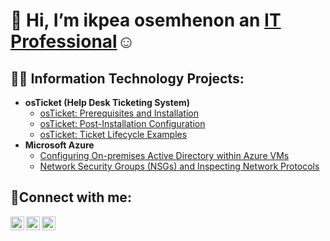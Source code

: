  <h1>👋 Hi, I’m ikpea osemhenon an <a href="https://linkedin.com/in/osemhenon-ikpea-018090297/">IT Professional</a>☺</h1>

<h2>👨‍💻 Information Technology Projects:</h2>

- <b>osTicket (Help Desk Ticketing System)</b>
  - [osTicket: Prerequisites and Installation](https://github.com/ikpeaosemhenon/osticket-prereqs)
  - [osTicket: Post-Installation Configuration](https://github.com/ikpeaosemhenon/post-install-config)
  - [osTicket: Ticket Lifecycle Examples](https://github.com/ikpeaosemhenon/ticket-lifecycle)
- <b>Microsoft Azure</b>
  - [Configuring On-premises Active Directory within Azure VMs](https://github.com/ikpeaosemhenon/configure-ad)
  - [Network Security Groups (NSGs) and Inspecting Network Protocols](https://github.com/ikpeaosemhenon/azure-network-protocols)

<h2>🤳Connect with me:</h2>

[<img align="left" alt="Ikpea | Twitter" width="22px" src="https://cdn.jsdelivr.net/npm/simple-icons@v3/icons/twitter.svg" />][twitter]
[<img align="left" alt="Ikpea | LinkedIn" width="22px" src="https://cdn.jsdelivr.net/npm/simple-icons@v3/icons/linkedin.svg" />][linkedin]
[<img align="left" alt="Ikpea | Instagram" width="22px" src="https://cdn.jsdelivr.net/npm/simple-icons@v3/icons/instagram.svg" />][instagram]

[twitter]: https://twitter.com/Josh
[instagram]: https://www.instagram.com/Josh
[linkedin]: https://linkedin.com/in/Josh
